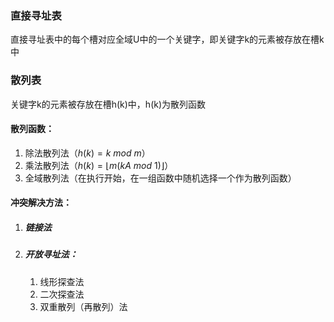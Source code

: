 ### 直接寻址表

直接寻址表中的每个槽对应全域U中的一个关键字，即关键字k的元素被存放在槽k中



### 散列表

关键字k的元素被存放在槽h(k)中，h(k)为散列函数

#### 散列函数：

1. 除法散列法（$h(k)=k\ mod\ m$）
2. 乘法散列法（$h(k)=⌊m(kA\ mod\ 1)⌋$）
3. 全域散列法（在执行开始，在一组函数中随机选择一个作为散列函数）

#### 冲突解决方法：

1. ##### 链接法

2. ##### 开放寻址法：

   1. 线形探查法
   2. 二次探查法
   3. 双重散列（再散列）法

